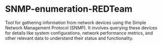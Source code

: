 # SNMP-enumeration-REDTeam
Tool for gathering information from network devices using the Simple Network Management Protocol (SNMP). It involves querying these devices for details like system configurations, network performance metrics, and other relevant data to understand their status and functionality.

